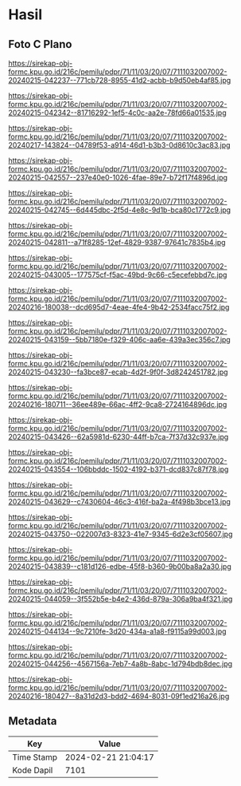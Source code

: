 # Hasil

## Foto C Plano

https://sirekap-obj-formc.kpu.go.id/216c/pemilu/pdpr/71/11/03/20/07/7111032007002-20240215-042237--771cb728-8955-41d2-acbb-b9d50eb4af85.jpg

https://sirekap-obj-formc.kpu.go.id/216c/pemilu/pdpr/71/11/03/20/07/7111032007002-20240215-042342--81716292-1ef5-4c0c-aa2e-78fd66a01535.jpg

https://sirekap-obj-formc.kpu.go.id/216c/pemilu/pdpr/71/11/03/20/07/7111032007002-20240217-143824--04789f53-a914-46d1-b3b3-0d8610c3ac83.jpg

https://sirekap-obj-formc.kpu.go.id/216c/pemilu/pdpr/71/11/03/20/07/7111032007002-20240215-042557--237e40e0-1026-4fae-89e7-b72f17f4896d.jpg

https://sirekap-obj-formc.kpu.go.id/216c/pemilu/pdpr/71/11/03/20/07/7111032007002-20240215-042745--6d445dbc-2f5d-4e8c-9d1b-bca80c1772c9.jpg

https://sirekap-obj-formc.kpu.go.id/216c/pemilu/pdpr/71/11/03/20/07/7111032007002-20240215-042811--a71f8285-12ef-4829-9387-97641c7835b4.jpg

https://sirekap-obj-formc.kpu.go.id/216c/pemilu/pdpr/71/11/03/20/07/7111032007002-20240215-043005--177575cf-f5ac-49bd-9c66-c5ecefebbd7c.jpg

https://sirekap-obj-formc.kpu.go.id/216c/pemilu/pdpr/71/11/03/20/07/7111032007002-20240216-180038--dcd695d7-4eae-4fe4-9b42-2534facc75f2.jpg

https://sirekap-obj-formc.kpu.go.id/216c/pemilu/pdpr/71/11/03/20/07/7111032007002-20240215-043159--5bb7180e-f329-406c-aa6e-439a3ec356c7.jpg

https://sirekap-obj-formc.kpu.go.id/216c/pemilu/pdpr/71/11/03/20/07/7111032007002-20240215-043230--fa3bce87-ecab-4d2f-9f0f-3d8242451782.jpg

https://sirekap-obj-formc.kpu.go.id/216c/pemilu/pdpr/71/11/03/20/07/7111032007002-20240216-180711--36ee489e-66ac-4ff2-9ca8-2724164896dc.jpg

https://sirekap-obj-formc.kpu.go.id/216c/pemilu/pdpr/71/11/03/20/07/7111032007002-20240215-043426--62a5981d-6230-44ff-b7ca-7f37d32c937e.jpg

https://sirekap-obj-formc.kpu.go.id/216c/pemilu/pdpr/71/11/03/20/07/7111032007002-20240215-043554--106bbddc-1502-4192-b371-dcd837c87f78.jpg

https://sirekap-obj-formc.kpu.go.id/216c/pemilu/pdpr/71/11/03/20/07/7111032007002-20240215-043629--c7430604-46c3-416f-ba2a-4f498b3bce13.jpg

https://sirekap-obj-formc.kpu.go.id/216c/pemilu/pdpr/71/11/03/20/07/7111032007002-20240215-043750--022007d3-8323-41e7-9345-6d2e3cf05607.jpg

https://sirekap-obj-formc.kpu.go.id/216c/pemilu/pdpr/71/11/03/20/07/7111032007002-20240215-043839--c181d126-edbe-45f8-b360-9b00ba8a2a30.jpg

https://sirekap-obj-formc.kpu.go.id/216c/pemilu/pdpr/71/11/03/20/07/7111032007002-20240215-044059--3f552b5e-b4e2-436d-879a-306a9ba4f321.jpg

https://sirekap-obj-formc.kpu.go.id/216c/pemilu/pdpr/71/11/03/20/07/7111032007002-20240215-044134--9c7210fe-3d20-434a-a1a8-f9115a99d003.jpg

https://sirekap-obj-formc.kpu.go.id/216c/pemilu/pdpr/71/11/03/20/07/7111032007002-20240215-044256--4567156a-7eb7-4a8b-8abc-1d794bdb8dec.jpg

https://sirekap-obj-formc.kpu.go.id/216c/pemilu/pdpr/71/11/03/20/07/7111032007002-20240216-180427--8a31d2d3-bdd2-4694-8031-09f1ed216a26.jpg


## Metadata

| Key        | Value               |
| ---------- | ------------------- |
| Time Stamp | 2024-02-21 21:04:17 |
| Kode Dapil | 7101                |



